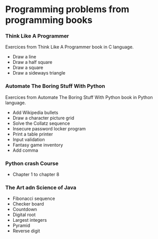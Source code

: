 # Programming problems from programming books

### Think Like A Programmer

Exercices from Think Like A Programmer book in C language.

* Draw a line
* Draw a half square
* Draw a square
* Draw a sideways triangle

### Automate The Boring Stuff With Python

Exercices from Automate The Boring Stuff With Python book in Python language.

* Add Wikipedia bullets
* Draw a character picture grid
* Solve the Collatz sequence
* Insecure password locker program
* Print a table printer
* Input validation
* Fantasy game inventory
* Add comma

### Python crash Course

* Chapter 1 to chapter 8

### The Art adn Science of Java

* Fibonacci sequence
* Checker board
* Countdown
* Digital root
* Largest integers
* Pyramid
* Reverse digit
